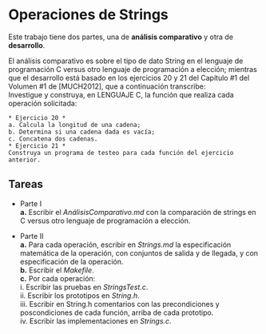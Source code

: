 # Operaciones de Strings  
  
    
Este trabajo tiene dos partes, una de **análisis comparativo** y otra de **desarrollo**.  
 
El análisis comparativo es sobre el tipo de dato String en el lenguaje de
programación C versus otro lenguaje de programación a elección; mientras que
el desarrollo está basado en los ejercicios 20 y 21 del Capítulo #1 del Volumen
#1 de [MUCH2012], que a continuación transcribe:  
Investigue y construya, en LENGUAJE C, la función que realiza cada
operación solicitada:
~~~
* Ejercicio 20 *  
a. Calcula la longitud de una cadena;  
b. Determina si una cadena dada es vacía;  
c. Concatena dos cadenas.  
* Ejercicio 21 *  
Construya un programa de testeo para cada función del ejercicio anterior.  
~~~  
## Tareas  
* Parte I  
__a.__ Escribir el _AnálisisComparativo.md_ con la comparación de strings en C
versus otro lenguaje de programación a elección.    

* Parte II  
__a.__ Para cada operación, escribir en _Strings.md_ la especificación matemática
de la operación, con conjuntos de salida y de llegada, y con especificación
de la operación.  
__b.__ Escribir el _Makefile_.  
__c.__ Por cada operación:  
i. Escribir las pruebas en _StringsTest.c_.  
ii. Escribir los prototipos en _String.h_.  
iii. Escribir en String.h comentarios con las precondiciones y
poscondiciones de cada función, arriba de cada prototipo.  
iv. Escribir las implementaciones en _Strings.c_.  
